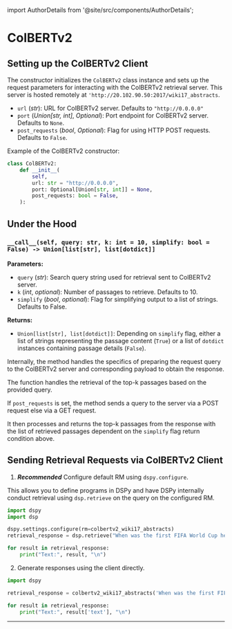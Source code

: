 import AuthorDetails from '@site/src/components/AuthorDetails';

# ColBERTv2

## Setting up the ColBERTv2 Client

The constructor initializes the `ColBERTv2` class instance and sets up the request parameters for interacting with the ColBERTv2 retrieval server. This server is hosted remotely at `'http://20.102.90.50:2017/wiki17_abstracts`. 

- `url` (_str_): URL for ColBERTv2 server. Defaults to `"http://0.0.0.0"`
- `port` (_Union[str, int]_, _Optional_): Port endpoint for ColBERTv2 server. Defaults to `None`.
- `post_requests` (_bool_, _Optional_): Flag for using HTTP POST requests. Defaults to `False`.

Example of the ColBERTv2 constructor:

```python
class ColBERTv2:
    def __init__(
        self,
        url: str = "http://0.0.0.0",
        port: Optional[Union[str, int]] = None,
        post_requests: bool = False,
    ):
```

## Under the Hood

### `__call__(self, query: str, k: int = 10, simplify: bool = False) -> Union[list[str], list[dotdict]]`

**Parameters:**
- `query` (_str_): Search query string used for retrieval sent to ColBERTv2 server.
- `k` (_int_, _optional_): Number of passages to retrieve. Defaults to 10.
- `simplify` (_bool_, _optional_): Flag for simplifying output to a list of strings. Defaults to False.

**Returns:**
- `Union[list[str], list[dotdict]]`: Depending on `simplify` flag, either a list of strings representing the passage content (`True`) or a list of `dotdict` instances containing passage details (`False`).

Internally, the method handles the specifics of preparing the request query to the ColBERTv2 server and corresponding payload to obtain the response. 

The function handles the retrieval of the top-k passages based on the provided query.

If `post_requests` is set, the method sends a query to the server via a POST request else via a GET request.

It then processes and returns the top-k passages from the response with the list of retrieved passages dependent on the `simplify` flag return condition above.


## Sending Retrieval Requests via ColBERTv2 Client
1) _**Recommended**_ Configure default RM using `dspy.configure`.

This allows you to define programs in DSPy and have DSPy internally conduct retrieval using `dsp.retrieve` on the query on the configured RM.

```python
import dspy
import dsp

dspy.settings.configure(rm=colbertv2_wiki17_abstracts)
retrieval_response = dsp.retrieve("When was the first FIFA World Cup held?", k=5)

for result in retrieval_response:
    print("Text:", result, "\n")
```


2) Generate responses using the client directly.
```python
import dspy

retrieval_response = colbertv2_wiki17_abstracts('When was the first FIFA World Cup held?', k=5)

for result in retrieval_response:
    print("Text:", result['text'], "\n")
```

***

<AuthorDetails name="Arnav Singhvi"/>
